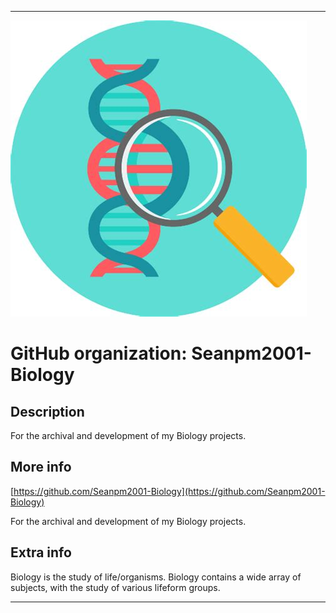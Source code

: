 
***

![Biology.jpeg failed to load. The file may be missing or corrupt. Check the file path for errors first.](/AdditionalInfo/2/Seanpm2001-Biology/Biology.jpeg)

# GitHub organization: Seanpm2001-Biology

## Description

For the archival and development of my Biology projects.

## More info

[https://github.com/Seanpm2001-Biology](https://github.com/Seanpm2001-Biology)

For the archival and development of my Biology projects.

## Extra info

Biology is the study of life/organisms. Biology contains a wide array of subjects, with the study of various lifeform groups.

***
